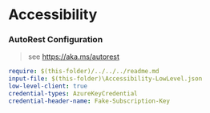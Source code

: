 # Accessibility

### AutoRest Configuration

> see https://aka.ms/autorest

```yaml
require: $(this-folder)/../../../readme.md
input-file: $(this-folder)\Accessibility-LowLevel.json
low-level-client: true
credential-types: AzureKeyCredential
credential-header-name: Fake-Subscription-Key
```